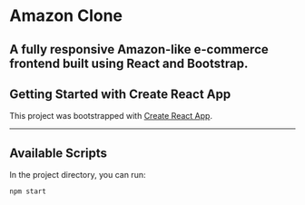 # Amazon Clone
## A fully responsive Amazon-like e-commerce frontend built using React and Bootstrap.

## Getting Started with Create React App
This project was bootstrapped with [Create React App](https://github.com/facebook/create-react-app).

---

## Available Scripts

In the project directory, you can run:

```sh
npm start
